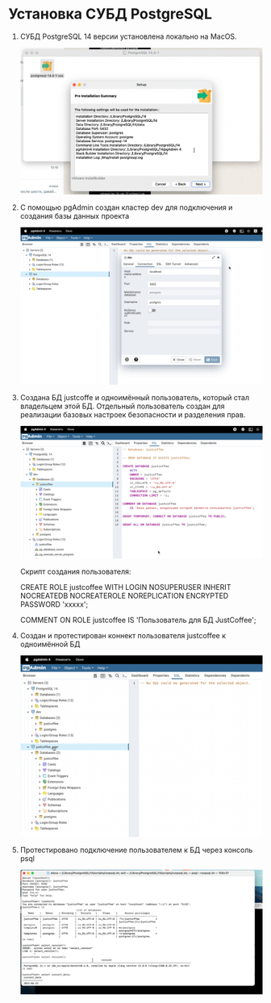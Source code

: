 # Установка СУБД PostgreSQL

1. СУБД PostgreSQL 14 версии установлена локально на MacOS.

    ![Установка Postgres 14](/images/install_bd.png)

1. С помощью pgAdmin cоздан кластер dev для подключения и создания базы данных проекта

    ![Создано подключение dev](/images/create_cluster.png)

1. Создана БД justcoffe и одноимённый пользователь, который стал владельцем этой БД.
   Отдельный пользователь создан для реализации базовых настроек безопасности и разделения прав.

    ![База данных и пользователь](/images/create_bd_for_user.png)

    Скрипт создания пользователя:

    CREATE ROLE justcoffee WITH
        LOGIN
        NOSUPERUSER
        INHERIT
        NOCREATEDB
        NOCREATEROLE
        NOREPLICATION
        ENCRYPTED PASSWORD 'ххххх';

    COMMENT ON ROLE justcoffee IS 'Пользователь для БД JustCoffee';

1. Создан и протестирован коннект пользователя justcoffee к одноимённой БД 

    ![Подключение пользователя работает](/images/user_connect.png)

1. Протестировано подключение пользователем к БД через консоль psql

    ![подключение локальноppsql](/images/psql.png)